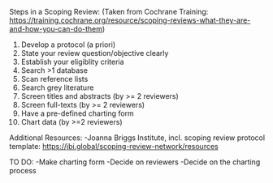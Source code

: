 Steps in a Scoping Review: (Taken from Cochrane Training:
<https://training.cochrane.org/resource/scoping-reviews-what-they-are-and-how-you-can-do-them>)

1.  Develop a protocol (a priori)
2.  State your review question/objective clearly
3.  Establish your eligiblity criteria
4.  Search \>1 database
5.  Scan reference lists
6.  Search grey literature
7.  Screen titles and abstracts (by \>= 2 reviewers)
8.  Screen full-texts (by \>= 2 reviewers)
9.  Have a pre-defined charting form
10. Chart data (by \>=2 reviewers)

Additional Resources: -Joanna Briggs Institute, incl. scoping review
protocol template: <https://jbi.global/scoping-review-network/resources>

TO DO: -Make charting form -Decide on reviewers -Decide on the charting
process
